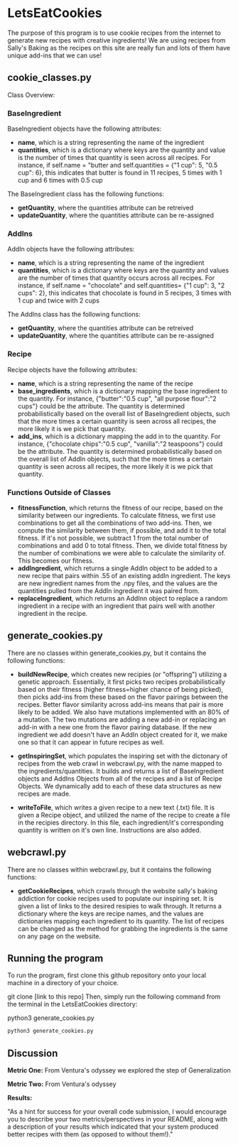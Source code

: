 # LetsEatCookies
The purpose of this program is to use cookie recipes from the internet to generate new recipes with creative ingredients! We are using recipes from Sally's Baking as the recipes on this site are really fun and lots of them have unique add-ins that we can use!

## cookie_classes.py
Class Overview:


### BaseIngredient
BaseIngredient objects have the following attributes:
- **name**, which is a string representing the name of the ingredient
- **quantities**, which is a dictionary where keys are the quantity and value is the number of times that quantity is seen across all recipes.
    For instance, if self.name = "butter and self.quantities = {"1 cup": 5, "0.5 cup": 6}, this indicates that butter
    is found in 11 recipes, 5 times with 1 cup and 6 times with 0.5 cup

The BaseIngredient class has the following functions:
- **getQuantity**, where the quantities attribute can be retreived
- **updateQuantity**, where the quantities attribute can be re-assigned

### AddIns
AddIn objects have the following attributes:
- **name**, which is a string representing the name of the ingredient
- **quantities**, which is a dictionary where keys are the quantity and values are the number of times that quantity occurs across all recipes.
    For instance, if self.name = "chocolate" and self.quantities= {"1 cup": 3, "2 cups": 2}, this indicates that chocolate
    is found in 5 recipes, 3 times with 1 cup and twice with 2 cups


The AddIns class has the following functions:
- **getQuantity**, where the quantities attribute can be retreived
- **updateQuantity**, where the quantities attribute can be re-assigned

### Recipe
Recipe objects have the following attributes:
- **name**, which is a string representing the name of the recipe
- **base_ingredients**, which is a dictionary mapping the base ingredient to the quantity. For instance, {"butter":"0.5 cup", "all purpose flour":"2 cups"} could be the attribute. The quantity is determined probabilistically based on the overall list of BaseIngredient objects, such that the more times a certain quantity is seen across all recipes, the more likely it is we pick that quantity.
- **add_ins**, which is a dictionary mapping the add in to the quantity. For instance, {"chocolate chips":"0.5 cup", "vanilla":"2 teaspoons"} could be the attribute. The quantity is determined probabilistically based on the overall list of AddIn objects, such that the more times a certain quantity is seen across all recipes, the more likely it is we pick that quantity.

### Functions Outside of Classes
- **fitnessFunction**, which returns the fitness of our recipe, based on the similarity between our ingredients. To calculate fitness, we first use combinations to get all the combinations of two add-ins. Then, we compute the similarity between them, if possible, and add it to the total fitness. If it's not possible, we subtract 1 from the total number of combinations and add 0 to total fitness. Then, we divide total fitness by the number of combinations we were able to calculate the similarity of. This becomes our fitness.
- **addIngredient**, which returns a single AddIn object to be added to a new recipe that pairs within .55 of an existing addIn ingredient. The keys are new ingredient names from the .npy files, and the values are the quantities pulled from the AddIn ingredient it was paired from.
- **replaceIngredient**, which returns an AddInn object to replace a random ingredient in a recipe with an ingredient that pairs well with another ingredient in the recipe.


## generate_cookies.py
There are no classes within generate_cookies.py, but it contains the following functions:
- **buildNewRecipe**, which creates new recipies (or "offspring") utilizing a genetic approach. Essentially, it first picks two recipes probabilistically based on their fitness (higher fitness=higher chance of being picked), then picks add-ins from these based on the flavor pairings between the recipes. Better flavor similarity across add-ins means that pair is more likely to be added. We also have mutations implemented with an 80% of a mutation. The two mutations are adding a new add-in or replacing an add-in with a new one from the flavor pairing database. If the new ingredient we add doesn't have an AddIn object created for it, we make one so that it can appear in future recipes as well.

- **getInspiringSet**, which populates the inspiring set with the dictonary of recipes from the web crawl in webcrawl.py, with the name mapped to the ingredients/quantities. It builds and returns a list of BaseIngredient objects and AddIns Objects from all of the recipes and a list of Recipe Objects. We dynamically add to each of these data structures as new recipes are made.
- **writeToFile**, which writes a given recipe to a new text (.txt) file. It is given a Recipe object, and utilized the name of the recipe to create a file in the recipies directory. In this file, each ingredient/it's corresponding quantity is written on it's own line. Instructions are also added.


## webcrawl.py
There are no classes within webcrawl.py, but it contains the following functions:
- **getCookieRecipes**, which crawls through the website sally's baking addiction for cookie recipes used to populate our inspiring set. It is given a list of links to the desired resipies to walk through. It returns a dictionary where the keys are recipe names, and the values are dictionaries mapping each ingredient to its quantity. The list of recipes can be changed as the method for grabbing the ingredients is the same on any page on the website.

## Running the program
To run the program, first clone this github repository onto your local machine in a directory of your choice.

git clone [link to this repo]
Then, simply run the following command from the terminal in the LetsEatCookies directory:

python3 generate_cookies.py

```bash
python3 generate_cookies.py
```

## Discussion
**Metric One:** From Ventura's odyssey we explored the step of Generalization

**Metric Two:** From Ventura's odyssey 

**Results:**

"As a hint for success for your overall code submission, I would encourage you to describe your two metrics/perspectives in your README, along with a description of your results which indicated that your system produced better recipes with them (as opposed to without them!)."

